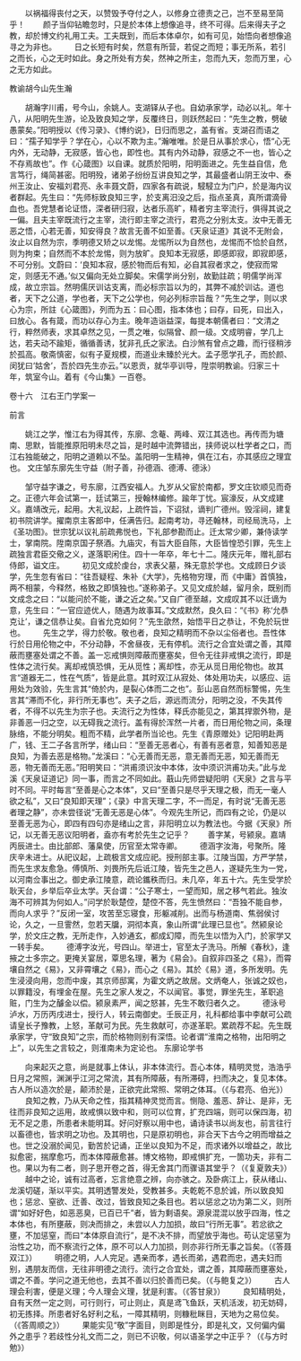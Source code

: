 <!-- { "loadSidebar": true } -->
　　以祸福得丧付之天，以赞毁予夺付之人，以修身立德责之己，岂不至易至简乎！
　　颜子当仰钻瞻忽时，只是於本体上想像追寻，终不可得。后来得夫子之教，却於博文约礼用工夫。工夫既到，而后本体卓尔，如有可见，始悟向者想像追寻之为非也。
　　日之长短有时矣，然意有所营，若促之而短；事无所系，若引之而长，心之无时如此。身之所处有方矣，然神之所主，忽而九天，忽而万里，心之无方如此。

教谕胡今山先生瀚

　　胡瀚字川甫，号今山，余姚人。支湖铎从子也。自幼承家学，动必以礼。年十八，从阳明先生游，论及致良知之学，反覆终日，则跃然起曰：“先生之教，劈破愚蒙矣。”阳明授以《传习录》、《博约说》，日归而思之，盖有省。支湖召而语之曰：“孺子知学乎？学在心，心以不欺为主。”瀚唯唯。於是日从事於求心，悟“心无内外，无动静，无寂感，皆心也，即性也。其有内外动静，寂感之不一也，皆心之不存焉故也”。作《心箴图》以自课。就质於阳明，阳明面进之。先生益自信，危言笃行，绳简甚密。阳明殁，诸弟子纷纷互讲良知之学，其最盛者山阴王汝中、泰州王汝止、安福刘君亮、永丰聂文蔚，四家各有疏说，駸駸立为门户，於是海内议者群起。先生曰：“先师标致良知三字，於支离汨没之后，指点圣真，真所谓滴骨血也。吾党慧者论证悟，深者研归寂，达者乐高旷，精者穷主宰流行，俱得其说之一偏。且夫主宰既流行之主宰，流行即主宰之流行，君亮之分别太支。汝中无善无恶之悟，心若无善，知安得良？故言无善不如至善。《天泉证道》其说不无附会，汝止以自然为宗，季明德又矫之以龙惕。龙惕所以为自然也，龙惕而不恰於自然，则为拘束；自然而不本於龙惕，则为放旷。良知本无寂感，即感即寂，即寂即感，不可分别。文蔚曰：‘良知本寂，感於物而后有知，必自其寂者求之，使寂而常定，则感无不通。’似又偏向无处立脚矣。宋儒学尚分别，故勤註疏；明儒学尚浑成，故立宗旨。然明儒厌训诂支离，而必标宗旨以为的，其弊不减於训诂。道也者，天下之公道，学也者，天下之公学也，何必列标宗旨哉？”先生之学，则以求心为宗，所註《心箴图》，列而为五：曰心图，指本体也；曰存，曰死，曰出入，曰放心。各有箴，而功以存心为主。晚年造诣益深，每提本朝儒者曰：“文清之行，粹然师表，求其卓然之见，一贯之唯，似隔曾、颜一级。文成明睿，学几上达，若夫动不踰矩，循循善诱，犹非孔氏之家法。白沙煞有曾点之趣，而行径稍涉於孤高。敬斋慎密，似有子夏规模，而道业未臻於光大。孟子愿学孔子，而於颜、闵犹曰‘姑舍’，吾於四先生亦云。”以恩贡，就华亭训导，陞崇明教谕。归家三十年，筑室今山。着有《今山集》一百卷。



卷十六　江右王门学案一

前言

　　姚江之学，惟江右为得其传，东廓、念菴、两峰、双江其选也。再传而为塘南、思默，皆能推原阳明未尽之旨，是时越中流弊错出，挟师说以杜学者之口，而江右独能破之，阳明之道赖以不坠。盖阳明一生精神，俱在江右，亦其感应之理宜也。
文庄邹东廓先生守益（附子善，孙德涵、德溥、德泳）

　　邹守益字谦之，号东廓，江西安福人。九岁从父宦於南都，罗文庄钦顺见而奇之。正德六年会试第一，廷试第三，授翰林编修。踰年丁忧。宸濠反，从文成建义。嘉靖改元，起用。大礼议起，上疏忤旨，下诏狱，谪判广德州。毁淫祠，建复初书院讲学。擢南京主客郎中，任满告归。起南考功，寻还翰林，司经局洗马，上《圣功图》。世宗犹以议礼前疏弗悦也，下礼部参勘而止。迁太常少卿，兼侍读学士，掌南院。陞南京国子祭酒。九庙灾，有旨大臣自陈，大臣皆惶恐引罪，先生上疏独言君臣交儆之义，遂落职闲住。四十一年卒，年七十二。隆庆元年，赠礼部右侍郎，谥文庄。
　　初见文成於虔台，求表父墓，殊无意於学也。文成顾日夕谈学，先生忽有省曰：“往吾疑程、朱补《大学》，先格物穷理，而《中庸》首慎独，两不相蒙，今释然，格致之即慎独也。”遂称弟子。又见文成於越，留月余，既别而文成念之曰：“以能问於不能，谦之近之矣。”又自广德至越，文成叹其不以迁谪为意，先生曰：“一官应迹优人，随遇为故事耳。”文成默然，良久曰：“《书》称‘允恭克让’，谦之信恭让矣。自省允克如何？”先生欿然，始悟平日之恭让，不免於玩世也。
　　先生之学，得力於敬。敬也者，良知之精明而不杂以尘俗者也。吾性体行於日用伦物之中，不分动静，不舍昼夜，无有停机。流行之合宜处谓之善，其障蔽而壅塞处谓之不善。盖一忘戒惧则障蔽而壅塞矣，但令无往非戒惧之流行，即是性体之流行矣。离却戒慎恐惧，无从觅性；离却性，亦无从觅日用伦物也。故其言“道器无二，性在气质”，皆是此意。其时双江从寂处、体处用功夫，以感应、运用处为效验，先生言其“倚於内，是裂心体而二之也”。彭山恶自然而标警惕，先生言其“滞而不化，非行所无事也”。夫子之后，源远而流分，阳明之没，不失其传者，不得不以先生为宗子也。夫流行之为性体，释氏亦能见之，第其捍禦外物，是非善恶一归之空，以无碍我之流行。盖有得於浑然一片者，而日用伦物之间，条理脉络，不能分明矣。粗而不精，此学者所当论也。先生《青原赠处》记阳明赴两广，钱、王二子各言所学，绪山曰：“至善无恶者心，有善有恶者意，知善知恶是良知，为善去恶是格物。”龙溪曰：“心无善而无恶，意无善而无恶，知无善而无恶，物无善而无恶。”阳明笑曰：“洪甫须识汝中本体，汝中须识洪甫功夫。”此与龙溪《天泉证道记》同一事，而言之不同如此。蕺山先师尝疑阳明《天泉》之言与平时不同。平时每言“至善是心之本体”，又曰“至善只是尽乎天理之极，而无一毫人欲之私”，又曰“良知即天理”；《录》中言天理二字，不一而足，有时说“无善无恶者理之静”，亦未尝径说“无善无恶是心体”。今观先生所记，而四有之论，仍是以至善无恶为心，即四有四句亦是绪山之言，非阳明立以为教法也。今据《天泉》所记，以无善无恶议阳明者，盍亦有考於先生之记乎？
　　善字某，号颍泉。嘉靖丙辰进士。由比部郎、藩臬使，历官至太常寺卿。
　　德涵字汝海，号聚所。隆庆辛未进士。从祀议起，上疏极言文成应祀。授刑部主事。江陵当国，方严学禁，而先生求友愈急。傅慎所、刘畏所先后诋江陵，皆先生之邑人，遂疑先生为一党，以河南佥事出之。御史承江陵意，疏论鑴秩而归。未几卒，年五十六。先生受学於耿天台，乡举后卒业太学。天台谓：“公子寒士，一望而知，居之移气若此。独汝海不可辨其为何如人。”问学於耿楚倥，楚倥不答，先生愤然曰：“吾独不能自参，而向人求乎？”反闭一室，攻苦至忘寝食，形躯减削。出而与杨道南、焦弱侯讨论，久之，一旦霅然，忽若天牖，洞彻本真，象山所谓“此理已显也”。然颍泉论学，於文庄之教，无所走作，入妙通玄，都成幻障，而先生以悟为入门，於家学又一转手矣。
　　德溥字汝光，号四山。举进士，官至太子洗马。所解《春秋》，逢掖之士多宗之。更掩关宴居，覃思名理，著为《易会》。自叙非四圣之《易》，而霄壤自然之《易》，又非霄壤之《易》，而心之《易》。其於《易》道，多所发明。先生浸浸向用，忽而中废，其京师邸寓，为霍文炳之故居。文炳奄人，张诚之奴也，以罪籍没，有埋金在屋。先生之家人发之，不以闻官。事觉，罪坐先生，革职追赃，门生为之醵金以偿。颍泉素严，闻之怒甚，先生不敢归者久之。
　　德泳号泸水，万历丙戌进士，授行人，转云南御史。壬辰正月，礼科都给事中李献可公疏请皇长子豫教，上怒，革献可为民。先生救献可，亦遂革职。累疏荐不起。先生既承家学，守“致良知”之宗，而於格物则别有深悟。论者谓“淮南之格物，出阳明之上”，以先生之言较之，则淮南未为定论也。
东廓论学书

　　向来起灭之意，尚是就事上体认，非本体流行。吾心本体，精明灵觉，浩浩乎日月之常照，渊渊乎江河之常流，其有所障蔽，有所滞碍，扫而决之，复见本体。古人所以造次於是，颠沛於是，正欲完此常照、常明之体耳。（《与君亮、伯光》）
　　良知之教，乃从天命之性，指其精神灵觉而言。恻隐、羞恶、辞让、是非，无往而非良知之运用，故戒惧以致中和，则可以位育，扩充四端，则可以保四海，初无不足之患，所患者未能明耳。好问好察以用中也，诵诗读书以尚友也，前言往行以畜德也，皆求明之功也。及其明也，只是原初明也，非合天下古今之明而增益之也。世之没溺於闻见，勤苦於记诵，正坐以良知为不足，而求诸外以增益之，故比拟愈密，揣摩愈巧，而本体障蔽愈甚。博文格物，即戒惧扩充，一箇功夫，非有二也。果以为有二者，则子思开卷之首，得无舍其门而骤语其堂乎？（《复夏敦夫》）
　　越中之论，诚有过高者，忘言绝意之辨，向亦骇之。及卧病江上，获从绪山、龙溪切磋，渐以平实。其明透警发处，受教甚多。夫乾乾不息於诚，所以致良知也；惩忿、窒欲、迁善、改过，皆致良知之条目也。若以惩忿之功为第二义，则所谓“如好好色，如恶恶臭，已百已千”者，皆为剩语矣。源泉混混以放乎四海，性之本体也，有所壅蔽，则决而排之，未尝以人力加损，故曰“行所无事”。若忿欲之壅，不加惩窒，而曰“本体原自流行”，是不决不排，而望放乎海也。苟认定惩窒为治性之功，而不察流行之体，原不可以人力加损，则亦非行所无事之旨矣。（《答聂双江》）
　　明德之明，人人完足。遇亲而孝，遇长而弟，遇君而忠，遇夫妇而别，遇朋友而信，无往非明德之流行。流行之合宜处，谓之善，其障蔽而壅塞处，谓之不善。学问之道无他也，去其不善以归於善而已矣。（《与鲍复之》）
　　古人理会利害，便是义理；今人理会义理，犹是利害。（《答甘泉》）
　　良知精明处，自有天然一定之则，可行则行，可止则止，真是鸢飞鱼跃，天机活泼，初无妨碍，初无拣择。所患者好名好利之私，一障其精明，则糠秕眯目，天地为之易位矣。（《答周顺之》）
　　果能实见“敬”字面目，则即是性分，即是礼文，又何偏内偏外之患乎？若歧性分礼文而二之，则已不识敬，何以语圣学之中正乎？（《与方时勉》）
